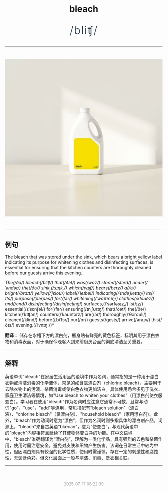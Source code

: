<div align="center">

# bleach

<div style="margin: 30px 0;">
<h1 style="font-size: 2.5em; font-weight: 300; letter-spacing: 2px; margin: 0; color: #2c3e50;">
/bliʧ/
</h1>
</div>

</div>

---

<div align="center" style="margin: 40px 0;">

![bleach](images/bleach.png)

</div>

---

## 例句

The bleach that was stored under the sink, which bears a bright yellow label indicating its purpose for whitening clothes and disinfecting surfaces, is essential for ensuring that the kitchen counters are thoroughly cleaned before our guests arrive this evening.

*The(/ðə/) bleach(/bliʧ/) that(/ðət/) was(/wɑz/) stored(/stɔrd/) under(/ˈəndər/) the(/ðə/) sink,(/sɪŋk,/) which(/wɪʧ/) bears(/bɛrz/) a(/ə/) bright(/braɪt/) yellow(/ˈjɛloʊ/) label(/ˈleɪbəl/) indicating(/ˈɪndəˌkeɪtɪŋ/) its(/ɪts/) purpose(/ˈpərpəs/) for(/fər/) whitening(/ˈwaɪtɪnɪŋ/) clothes(/kloʊðz/) and(/ənd/) disinfecting(/disinfecting*/) surfaces,(/ˈsərfəsɪz,/) is(/ɪz/) essential(/ɛˈsɛnʃəl/) for(/fər/) ensuring(/ɪnˈʃʊrɪŋ/) that(/ðət/) the(/ðə/) kitchen(/ˈkɪʧən/) counters(/ˈkaʊntərz/) are(/ər/) thoroughly(/ˈθəroʊli/) cleaned(/klind/) before(/ˌbiˈfɔr/) our(/ɑr/) guests(/gɛsts/) arrive(/əraɪv/) this(/ðɪs/) evening.(/ˈivnɪŋ./)*

**翻译：** 储存在水槽下方的漂白剂，瓶身贴有鲜亮的黄色标签，标明其用于漂白衣物和消毒表面，对于确保今晚客人到来前厨房台面的彻底清洁至关重要。

---

## 解释

英语单词"bleach"在家居生活用品的语境中作为名词，通常指的是一种用于漂白衣物或清洁消毒的化学液体，常见的如含氯漂白剂（chlorine bleach），主要用于去除衣物上的污渍、杀菌消毒或使白色衣物更加洁白。具体使用场合多见于洗衣、家庭卫生清洁等情境，如"Use bleach to whiten your clothes"（用漂白剂使衣服变白）。学习者在使用"bleach"作为名词时应注意它通常不可数，且常与动词"go"，"use"，"add"等连用，常见搭配有"bleach solution"（漂白液）、"chlorine bleach"（氯漂白剂）、"household bleach"（家用漂白剂）。此外，"bleach"作为动词时意为“漂白”，但作为名词时则多指具体的漂白剂产品。词源上，"bleach"来自古英语"blǣcan"，意为“使变白”，与现代英语中的"bleach"内容相符且延续了其使物体变白净的功能。在中文语境中，"bleach"准确翻译为“漂白剂”，理解为一类化学品，具有强烈的去色和杀菌作用，使用时需注意安全，避免对皮肤和织物产生伤害。该词在日常生活中较为中性，但因漂白剂具有较强的化学性质，使用时需谨慎，存在一定的刺激性和腐蚀性，无褒贬色彩，但文化层面上一般与清洁、消毒、洗衣相关联。


---

<div align="center" style="margin-top: 50px;">
<small style="color: #999; font-size: 0.9em;">2025-07-17 06:22:39</small>
</div>
